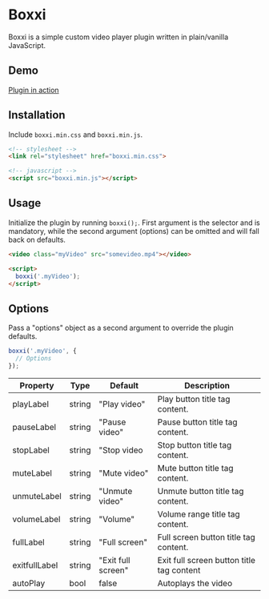 # Boxxi
Boxxi is a simple custom video player plugin written in plain/vanilla JavaScript.

## Demo
[Plugin in action](weekaah.github.io/boxxi)

## Installation

Include `boxxi.min.css` and `boxxi.min.js`.
```html
<!-- stylesheet -->
<link rel="stylesheet" href="boxxi.min.css">

<!-- javascript -->
<script src="boxxi.min.js"></script>
```


## Usage

Initialize the plugin by running `boxxi();`.
First argument is the selector and is mandatory, while the second argument (options) can be omitted and will fall
back on defaults.

```html
<video class="myVideo" src="somevideo.mp4"></video>

<script>
  boxxi('.myVideo');
</script>
```

## Options

Pass a "options" object as a second argument to override the plugin defaults.

```js
boxxi('.myVideo', {
  // Options
});
```

| Property | Type | Default | Description |
| --- | --- | --- | --- |
| playLabel | string | "Play video" | Play button title tag content. |
| pauseLabel | string | "Pause video" | Pause button title tag content. |
| stopLabel | string | "Stop video | Stop button title tag content. |
| muteLabel | string | "Mute video" | Mute button title tag content. |
| unmuteLabel | string | "Unmute video" | Unmute button title tag content. |
| volumeLabel | string | "Volume" | Volume range title tag content. |
| fullLabel | string | "Full screen" | Full screen button title tag content. |
| exitfullLabel | string | "Exit full screen" | Exit full screen button title tag content |
| autoPlay | bool | false | Autoplays the video|
